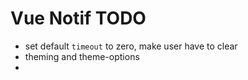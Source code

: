 # Vue Notif TODO

- set default `timeout` to zero, make user have to clear
- theming and theme-options
-  
